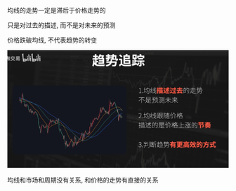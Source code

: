 均线的走势一定是滞后于价格走势的

只是对过去的描述, 而不是对未来的预测

价格跌破均线, 不代表趋势的转变

![](../../assets/Pasted%20image%2020240505235718.png)


均线和市场和周期没有关系, 和价格的走势有直接的关系
